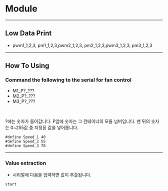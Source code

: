 # Module

---

## Low Data Print
- pwm1_1,2,3, pm1_1,2,3,pwm2_1,2,3, pm2_1,2,3,pwm3_1,2,3, pm3_1,2,3

---

## How To Using
### Command the following to the serial for fan control
- M1_P?_???
- M2_P?_???
- M3_P?_???

<br>

?에는 숫자가 들어갑니다.
P앞에 숫자는 그 컨테이너의 모듈 넘버입니다.
맨 뒤의 숫자는 0~255값 중 지정된 값을 넣어줍니다.

```
#define Speed_1 40
#define Speed_2 55
#define Speed_3 70
```

---

### Value extraction
- 시리얼에 다음을 입력하면 값이 추출됩니다.

```
start
```
